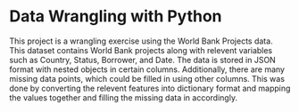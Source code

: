 # Data Wrangling with Python

This project is a wrangling exercise using the World Bank Projects data. This dataset contains World Bank projects along with relevent variables such as Country, Status, Borrower, and Date. The data is stored in JSON format with nested objects in certain columns. Additionally, there are many missing data points, which could be filled in using other columns. This was done by converting the relevent features into dictionary format and mapping the values together and filling the missing data in accordingly. 
